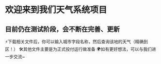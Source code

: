 # 欢迎来到我们天气系统项目

## 目前仍在测试阶段，会不断在完善、更新

⚡下载相关文件后，你可以输入城市字段名称，然后查询该地的天气（精确到区！）
🛠️其他文件主要是为正式投付运行做准备
🌍如有更好想法，可以与我们进一步交流~
